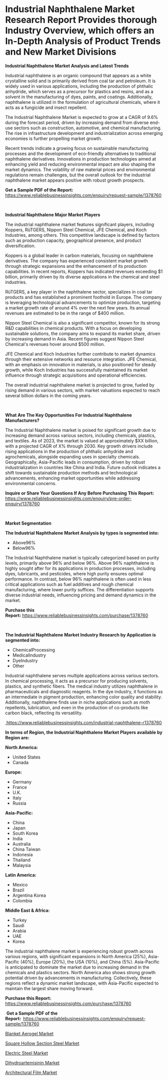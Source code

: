 <p><h1>Industrial Naphthalene Market Research Report Provides thorough Industry Overview, which offers an In-Depth Analysis of Product Trends and New Market Divisions</h1></p><p><strong>Industrial Naphthalene Market Analysis and Latest Trends</strong></p>
<p><p>Industrial naphthalene is an organic compound that appears as a white crystalline solid and is primarily derived from coal tar and petroleum. It is widely used in various applications, including the production of phthalic anhydride, which serves as a precursor for plastics and resins, and as a solvent in the manufacturing of dyes, paints, and coatings. Additionally, naphthalene is utilized in the formulation of agricultural chemicals, where it acts as a fungicide and insect repellent.</p><p>The Industrial Naphthalene Market is expected to grow at a CAGR of 9.6% during the forecast period, driven by increasing demand from diverse end-use sectors such as construction, automotive, and chemical manufacturing. The rise in infrastructure development and industrialization across emerging economies is further propelling market growth. </p><p>Recent trends indicate a growing focus on sustainable manufacturing processes and the development of eco-friendly alternatives to traditional naphthalene derivatives. Innovations in production technologies aimed at enhancing yield and reducing environmental impact are also shaping the market dynamics. The volatility of raw material prices and environmental regulations remain challenges, but the overall outlook for the industrial naphthalene market appears positive with robust growth prospects.</p></p>
<p><strong>Get a Sample PDF of the Report:&nbsp;</strong> <a href="https://www.reliablebusinessinsights.com/enquiry/request-sample/1378760?utm_campaign=1873&utm_medium=2&utm_source=Github&utm_content=ia&utm_term=31032025&utm_id=industrial-naphthalene">https://www.reliablebusinessinsights.com/enquiry/request-sample/1378760</a></p>
<p>&nbsp;</p>
<p><strong>Industrial Naphthalene Major Market Players</strong></p>
<p><p>The industrial naphthalene market features significant players, including Koppers, RüTGERS, Nippon Steel Chemical, JFE Chemical, and Koch Industries, among others. This competitive landscape is defined by factors such as production capacity, geographical presence, and product diversification.</p><p>Koppers is a global leader in carbon materials, focusing on naphthalene derivatives. The company has experienced consistent market growth through strategic expansions and the enhancement of its production capabilities. In recent reports, Koppers has indicated revenues exceeding $1 billion, primarily driven by its diverse applications in the chemical and steel industries.</p><p>RüTGERS, a key player in the naphthalene sector, specializes in coal tar products and has established a prominent foothold in Europe. The company is leveraging technological advancements to optimize production, targeting a market growth rate of around 4% over the next few years. Its annual revenues are estimated to be in the range of $400 million.</p><p>Nippon Steel Chemical is also a significant competitor, known for its strong R&D capabilities in chemical products. With a focus on developing sustainable solutions, the company aims to expand its market share, driven by increasing demand in Asia. Recent figures suggest Nippon Steel Chemical's revenues hover around $500 million.</p><p>JFE Chemical and Koch Industries further contribute to market dynamics through their extensive networks and resource integration. JFE Chemical, with an emphasis on innovation in materials, is also positioned for steady growth, while Koch Industries has successfully maintained its market influence through strategic acquisitions and operational efficiencies.</p><p>The overall industrial naphthalene market is projected to grow, fueled by rising demand in various sectors, with market valuations expected to reach several billion dollars in the coming years.</p></p>
<p>&nbsp;</p>
<p><strong>What Are The Key Opportunities For Industrial Naphthalene Manufacturers?</strong></p>
<p><p>The Industrial Naphthalene market is poised for significant growth due to increasing demand across various sectors, including chemicals, plastics, and textiles. As of 2023, the market is valued at approximately $XX billion, with a projected CAGR of X% through 2030. Key growth drivers include rising applications in the production of phthalic anhydride and agrochemicals, alongside expanding uses in specialty chemicals. Geographically, Asia-Pacific leads in consumption, driven by robust industrialization in countries like China and India. Future outlook indicates a shift towards sustainable production methods and technological advancements, enhancing market opportunities while addressing environmental concerns.</p></p>
<p><strong>Inquire or Share Your Questions If Any Before Purchasing This Report:</strong> <a href="https://www.reliablebusinessinsights.com/enquiry/pre-order-enquiry/1378760?utm_campaign=1873&utm_medium=2&utm_source=Github&utm_content=ia&utm_term=31032025&utm_id=industrial-naphthalene">https://www.reliablebusinessinsights.com/enquiry/pre-order-enquiry/1378760</a></p>
<p>&nbsp;</p>
<p><strong>Market Segmentation</strong></p>
<p><strong>The Industrial Naphthalene Market Analysis by types is segmented into:</strong></p>
<p><ul><li>Above96%</li><li>Below96%</li></ul></p>
<p><p>The Industrial Naphthalene market is typically categorized based on purity levels, primarily above 96% and below 96%. Above 96% naphthalene is highly sought after for its applications in production processes, including dyes, lubricants, and pesticides, where high purity ensures optimal performance. In contrast, below 96% naphthalene is often used in less critical applications such as fuel additives and rough chemical manufacturing, where lower purity suffices. The differentiation supports diverse industrial needs, influencing pricing and demand dynamics in the market.</p></p>
<p><strong>Purchase this Report:&nbsp;</strong><a href="https://www.reliablebusinessinsights.com/purchase/1378760?utm_campaign=1873&utm_medium=2&utm_source=Github&utm_content=ia&utm_term=31032025&utm_id=industrial-naphthalene">https://www.reliablebusinessinsights.com/purchase/1378760</a></p>
<p>&nbsp;</p>
<p><strong>The Industrial Naphthalene Market Industry Research by Application is segmented into:</strong></p>
<p><ul><li>ChemicalProcessing</li><li>MedicalIndustry</li><li>DyeIndustry</li><li>Other</li></ul></p>
<p><p>Industrial naphthalene serves multiple applications across various sectors. In chemical processing, it acts as a precursor for producing solvents, plastics, and synthetic fibers. The medical industry utilizes naphthalene in pharmaceuticals and diagnostic reagents. In the dye industry, it functions as an intermediate in pigment production, enhancing color quality and stability. Additionally, naphthalene finds use in niche applications such as moth repellents, lubrication, and even in the production of co-products like carbon black, reflecting its versatility.</p></p>
<p><a href="https://www.reliablebusinessinsights.com/industrial-naphthalene-r1378760?utm_campaign=1873&utm_medium=2&utm_source=Github&utm_content=ia&utm_term=31032025&utm_id=industrial-naphthalene">&nbsp;https://www.reliablebusinessinsights.com/industrial-naphthalene-r1378760</a></p>
<p><strong>In terms of Region, the Industrial Naphthalene Market Players available by Region are:</strong></p>
<p>
    <p> <strong> North America: </strong>
        <ul>
            <li>United States</li>
            <li>Canada</li>
        </ul>
        </p> 
    <p> <strong> Europe: </strong>
        <ul>
            <li>Germany</li>
            <li>France</li>
            <li>U.K.</li>
            <li>Italy</li>
            <li>Russia</li>
        </ul>
        </p> 
    <p> <strong> Asia-Pacific: </strong>
        <ul>
            <li>China</li>
            <li>Japan</li>
            <li>South Korea</li>
            <li>India</li>
            <li>Australia</li>
            <li>China Taiwan</li>
            <li>Indonesia</li>
            <li>Thailand</li>
            <li>Malaysia</li>
        </ul>
        </p> 
    <p> <strong> Latin America: </strong>
        <ul>
            <li>Mexico</li>
            <li>Brazil</li>
            <li>Argentina Korea</li>
            <li>Colombia</li>
        </ul>
        </p> 
    <p> <strong> Middle East & Africa: </strong>
        <ul>
            <li>Turkey</li>
            <li>Saudi</li>
            <li>Arabia</li>
            <li>UAE</li>
            <li>Korea</li>
        </ul>
    </p>
    </p>
<p><p>The industrial naphthalene market is experiencing robust growth across various regions, with significant expansions in North America (25%), Asia-Pacific (40%), Europe (20%), the USA (10%), and China (5%). Asia-Pacific is anticipated to dominate the market due to increasing demand in the chemicals and plastics sectors. North America also shows strong growth potential driven by advancements in manufacturing. Collectively, these regions reflect a dynamic market landscape, with Asia-Pacific expected to maintain the largest share moving forward.</p></p>
<p><strong>Purchase this Report: </strong><a href="https://www.reliablebusinessinsights.com/purchase/1378760?utm_campaign=1873&utm_medium=2&utm_source=Github&utm_content=ia&utm_term=31032025&utm_id=industrial-naphthalene">https://www.reliablebusinessinsights.com/purchase/1378760</a></p>
<p>&nbsp;<strong>Get a Sample PDF of the Report:&nbsp;&nbsp;</strong><a href="https://www.reliablebusinessinsights.com/enquiry/request-sample/1378760?utm_campaign=1873&utm_medium=2&utm_source=Github&utm_content=ia&utm_term=31032025&utm_id=industrial-naphthalene">https://www.reliablebusinessinsights.com/enquiry/request-sample/1378760</a></p>
<p><strong></strong></p>
<p><p><a href="https://github.com/kocssequen/Market-Research-Report-List-1/blob/main/blanket-aerogel-market.md?utm_campaign=1873&utm_medium=2&utm_source=Github&utm_content=ia&utm_term=31032025&utm_id=industrial-naphthalene">Blanket Aerogel Market</a></p><p><a href="https://github.com/jemmysolin5k/Market-Research-Report-List-1/blob/main/square-hollow-section-steel-market.md?utm_campaign=1873&utm_medium=2&utm_source=Github&utm_content=ia&utm_term=31032025&utm_id=industrial-naphthalene">Square Hollow Section Steel Market</a></p><p><a href="https://github.com/chlihakwatsi/Market-Research-Report-List-1/blob/main/electric-steel-market.md?utm_campaign=1873&utm_medium=2&utm_source=Github&utm_content=ia&utm_term=31032025&utm_id=industrial-naphthalene">Electric Steel Market</a></p><p><a href="https://github.com/rubiogruis0p/Market-Research-Report-List-1/blob/main/dihydroartemisinin-market.md?utm_campaign=1873&utm_medium=2&utm_source=Github&utm_content=ia&utm_term=31032025&utm_id=industrial-naphthalene">Dihydroartemisinin Market</a></p><p><a href="https://github.com/sokurgleyde/Market-Research-Report-List-1/blob/main/architectural-film-market.md?utm_campaign=1873&utm_medium=2&utm_source=Github&utm_content=ia&utm_term=31032025&utm_id=industrial-naphthalene">Architectural Film Market</a></p></p>